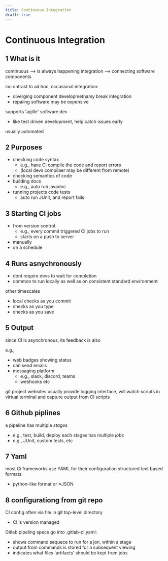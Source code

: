```yaml
---
title: Continuous Integration
draft: true
---
```

# Continuous Integration
## 1 What is it
continuous --> is always happening
integration --> connecting software components

inc ontrast to ad hoc, occasional integration:
- diverging component developmetnamy break integration
- repaiing software may be expensive

supports 'aglile' software dev
- like test driven development, help catch issues early

usually automated

## 2 Purposes
- checking code syntax
	- e.g., have CI compile the code and report errors
	- (local devs compilaer may be different from remote)
- checking semantics of code
- building docs
	- e.g., auto run javadoc
- running projects code tests
	- auto run JUnit, and report fails

## 3 Starting CI jobs
- from version control
	- e.g., every commit triggered CI jobs to run
	- starts on a push to server
- manually
- on a schedule

## 4 Runs asnychronously
- dont require devs to wait for completion
- common to run locally as well as on consistent standard environment

 other timescales
 - local checks as you commit
 - checks as you type
 - checks as you save

## 5 Output
since CI is asynchronous, its feedback is also

e.g., 
- web badges showing status
- can send emails
- messaging platform
	- e.g., slack, discord, teams
	- webhooks etc

git project websites usually provide logging interface,
will watch scripts in virtual terminal and capture output from CI scripts

## 6 Github piplines
a pipeline has multiple _stages_
- e.g., test, build, deploy
each stages has multiple _jobs_
- e.g., JUnit, custom tests, etc

## 7 Yaml
most Ci frameworks use YAML for their configuration
structured text based formats
- python-like format or ≈JSON

## 8 configurationg from git repo
CI config often via file in git top-level directory
- CI is version managed

Gitlab pipeling specs go into .gitlab-ci.yaml:
- shows command sequece to run for a jon, within a stage
- output from commands is stored for a subsequent viewing
- indicates what files 'artifacts' should be kept from jobs